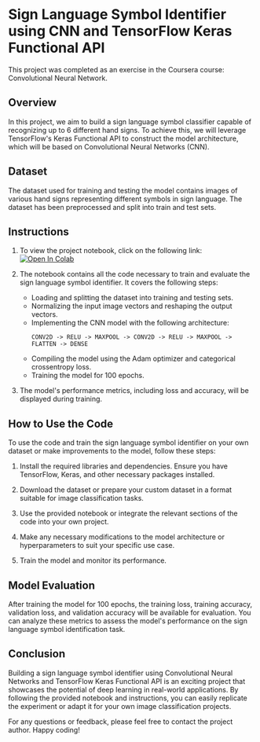 # Sign Language Symbol Identifier using CNN and TensorFlow Keras Functional API

This project was completed as an exercise in the Coursera course: Convolutional Neural Network.

## Overview

In this project, we aim to build a sign language symbol classifier capable of recognizing up to 6 different hand signs. To achieve this, we will leverage TensorFlow's Keras Functional API to construct the model architecture, which will be based on Convolutional Neural Networks (CNN).

## Dataset

The dataset used for training and testing the model contains images of various hand signs representing different symbols in sign language. The dataset has been preprocessed and split into train and test sets.

## Instructions

1. To view the project notebook, click on the following link:
   [![Open In Colab](https://colab.research.google.com/assets/colab-badge.svg)]([https://colab.research.google.com/drive/1E9-tLzEpsUB35jhlOuCQmVfp0L49P5HN?usp=sharing](https://colab.research.google.com/github/Mohammed-khair/sign-language-identifier-Keras/blob/main/Mini_sign_language_identifier_Keras.ipynb))

3. The notebook contains all the code necessary to train and evaluate the sign language symbol identifier. It covers the following steps:

   - Loading and splitting the dataset into training and testing sets.
   - Normalizing the input image vectors and reshaping the output vectors.
   - Implementing the CNN model with the following architecture:
     ```
     CONV2D -> RELU -> MAXPOOL -> CONV2D -> RELU -> MAXPOOL -> FLATTEN -> DENSE
     ```
   - Compiling the model using the Adam optimizer and categorical crossentropy loss.
   - Training the model for 100 epochs.

4. The model's performance metrics, including loss and accuracy, will be displayed during training.

## How to Use the Code

To use the code and train the sign language symbol identifier on your own dataset or make improvements to the model, follow these steps:

1. Install the required libraries and dependencies. Ensure you have TensorFlow, Keras, and other necessary packages installed.

2. Download the dataset or prepare your custom dataset in a format suitable for image classification tasks.

3. Use the provided notebook or integrate the relevant sections of the code into your own project.

4. Make any necessary modifications to the model architecture or hyperparameters to suit your specific use case.

5. Train the model and monitor its performance.

## Model Evaluation

After training the model for 100 epochs, the training loss, training accuracy, validation loss, and validation accuracy will be available for evaluation. You can analyze these metrics to assess the model's performance on the sign language symbol identification task.

## Conclusion

Building a sign language symbol identifier using Convolutional Neural Networks and TensorFlow Keras Functional API is an exciting project that showcases the potential of deep learning in real-world applications. By following the provided notebook and instructions, you can easily replicate the experiment or adapt it for your own image classification projects.

For any questions or feedback, please feel free to contact the project author. Happy coding!
